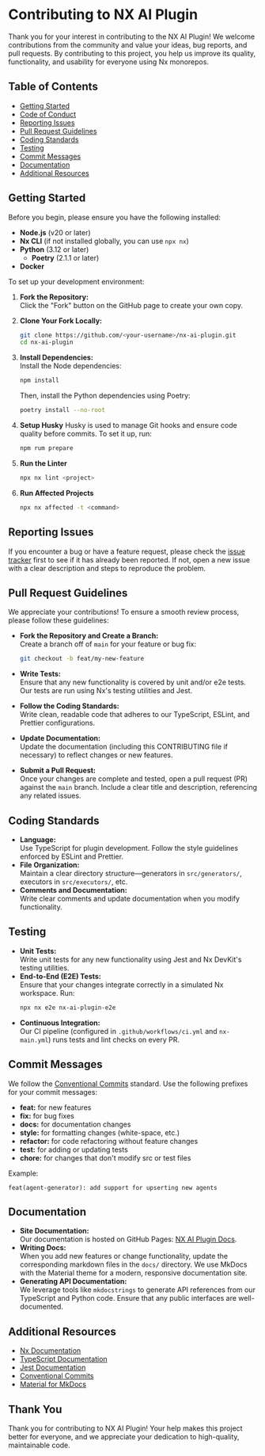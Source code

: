 # Contributing to NX AI Plugin

Thank you for your interest in contributing to the NX AI Plugin! We welcome contributions from the community and value your ideas, bug reports, and pull requests. By contributing to this project, you help us improve its quality, functionality, and usability for everyone using Nx monorepos.

## Table of Contents

- [Getting Started](#getting-started)
- [Code of Conduct](#code-of-conduct)
- [Reporting Issues](#reporting-issues)
- [Pull Request Guidelines](#pull-request-guidelines)
- [Coding Standards](#coding-standards)
- [Testing](#testing)
- [Commit Messages](#commit-messages)
- [Documentation](#documentation)
- [Additional Resources](#additional-resources)

## Getting Started

Before you begin, please ensure you have the following installed:

- **Node.js** (v20 or later)
- **Nx CLI** (if not installed globally, you can use `npx nx`)
- **Python** (3.12 or later)
    - **Poetry** (2.1.1 or later)
- **Docker**

To set up your development environment:

1. **Fork the Repository:**  
   Click the "Fork" button on the GitHub page to create your own copy.

2. **Clone Your Fork Locally:**  
   ```bash
   git clone https://github.com/<your-username>/nx-ai-plugin.git
   cd nx-ai-plugin
   ```

3. **Install Dependencies:**  
    Install the Node dependencies:
    ```bash
    npm install
    ```
    Then, install the Python dependencies using Poetry:
    ```bash
    poetry install --no-root
    ```

4. **Setup Husky**
    Husky is used to manage Git hooks and ensure code quality before commits. To set it up, run:
    ```bash
    npm rum prepare
    ```

5. **Run the Linter**
    ```bash
    npx nx lint <project>
    ```

6. **Run Affected Projects**
    ```bash
    npx nx affected -t <command>
    ```

## Reporting Issues

If you encounter a bug or have a feature request, please check the [issue tracker](https://github.com/FabioCaffarello/nx-ai-plugin/issues) first to see if it has already been reported. If not, open a new issue with a clear description and steps to reproduce the problem.

## Pull Request Guidelines

We appreciate your contributions! To ensure a smooth review process, please follow these guidelines:

- **Fork the Repository and Create a Branch:**  
  Create a branch off of `main` for your feature or bug fix:
  ```bash
  git checkout -b feat/my-new-feature
  ```

- **Write Tests:**  
  Ensure that any new functionality is covered by unit and/or e2e tests. Our tests are run using Nx's testing utilities and Jest.

- **Follow the Coding Standards:**  
  Write clean, readable code that adheres to our TypeScript, ESLint, and Prettier configurations.

- **Update Documentation:**  
  Update the documentation (including this CONTRIBUTING file if necessary) to reflect changes or new features.

- **Submit a Pull Request:**  
  Once your changes are complete and tested, open a pull request (PR) against the `main` branch. Include a clear title and description, referencing any related issues.

## Coding Standards

- **Language:**  
  Use TypeScript for plugin development. Follow the style guidelines enforced by ESLint and Prettier.
- **File Organization:**  
  Maintain a clear directory structure—generators in `src/generators/`, executors in `src/executors/`, etc.
- **Comments and Documentation:**  
  Write clear comments and update documentation when you modify functionality.

## Testing

- **Unit Tests:**  
  Write unit tests for any new functionality using Jest and Nx DevKit's testing utilities.
- **End-to-End (E2E) Tests:**  
  Ensure that your changes integrate correctly in a simulated Nx workspace. Run:
  ```bash
  npx nx e2e nx-ai-plugin-e2e
  ```
- **Continuous Integration:**  
  Our CI pipeline (configured in `.github/workflows/ci.yml` and `nx-main.yml`) runs tests and lint checks on every PR.

## Commit Messages

We follow the [Conventional Commits](https://www.conventionalcommits.org) standard. Use the following prefixes for your commit messages:

- **feat:** for new features
- **fix:** for bug fixes
- **docs:** for documentation changes
- **style:** for formatting changes (white-space, etc.)
- **refactor:** for code refactoring without feature changes
- **test:** for adding or updating tests
- **chore:** for changes that don't modify src or test files

Example:
```
feat(agent-generator): add support for upserting new agents
```

## Documentation

- **Site Documentation:**  
  Our documentation is hosted on GitHub Pages: [NX AI Plugin Docs](https://fabiocaffarello.github.io/nx-ai-plugin/).
- **Writing Docs:**  
  When you add new features or change functionality, update the corresponding markdown files in the `docs/` directory. We use MkDocs with the Material theme for a modern, responsive documentation site.
- **Generating API Documentation:**  
  We leverage tools like `mkdocstrings` to generate API references from our TypeScript and Python code. Ensure that any public interfaces are well-documented.

## Additional Resources

- [Nx Documentation](https://nx.dev)
- [TypeScript Documentation](https://www.typescriptlang.org)
- [Jest Documentation](https://jestjs.io)
- [Conventional Commits](https://www.conventionalcommits.org)
- [Material for MkDocs](https://squidfunk.github.io/mkdocs-material/)

## Thank You

Thank you for contributing to NX AI Plugin! Your help makes this project better for everyone, and we appreciate your dedication to high-quality, maintainable code.
